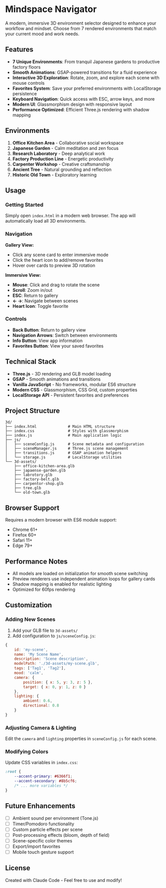 # Mindspace Navigator

A modern, immersive 3D environment selector designed to enhance your workflow and mindset. Choose from 7  rendered environments that match your current mood and work needs.

## Features

- **7 Unique Environments**: From tranquil Japanese gardens to productive factory floors
- **Smooth Animations**: GSAP-powered transitions for a fluid experience
- **Interactive 3D Exploration**: Rotate, zoom, and explore each scene with mouse controls
- **Favorites System**: Save your preferred environments with LocalStorage persistence
- **Keyboard Navigation**: Quick access with ESC, arrow keys, and more
- **Modern UI**: Glassmorphism design with responsive layout
- **Performance Optimized**: Efficient Three.js rendering with shadow mapping

## Environments

1. **Office Kitchen Area** - Collaborative social workspace
2. **Japanese Garden** - Calm meditation and zen focus
3. **Research Laboratory** - Deep analytical work
4. **Factory Production Line** - Energetic productivity
5. **Carpenter Workshop** - Creative craftsmanship
6. **Ancient Tree** - Natural grounding and reflection
7. **Historic Old Town** - Exploratory learning

## Usage

### Getting Started

Simply open `index.html` in a modern web browser. The app will automatically load all 3D environments.

### Navigation

**Gallery View:**
- Click any scene card to enter immersive mode
- Click the heart icon to add/remove favorites
- Hover over cards to preview 3D rotation

**Immersive View:**
- **Mouse**: Click and drag to rotate the scene
- **Scroll**: Zoom in/out
- **ESC**: Return to gallery
- **← →**: Navigate between scenes
- **Heart Icon**: Toggle favorite

### Controls

- **Back Button**: Return to gallery view
- **Navigation Arrows**: Switch between environments
- **Info Button**: View app information
- **Favorites Button**: View your saved favorites

## Technical Stack

- **Three.js** - 3D rendering and GLB model loading
- **GSAP** - Smooth animations and transitions
- **Vanilla JavaScript** - No frameworks, modular ES6 structure
- **Modern CSS** - Glassmorphism, CSS Grid, custom properties
- **LocalStorage API** - Persistent favorites and preferences

## Project Structure

```
3d/
├── index.html              # Main HTML structure
├── index.css               # Styles with glassmorphism
├── index.js                # Main application logic
├── js/
│   ├── sceneConfig.js      # Scene metadata and configuration
│   ├── sceneManager.js     # Three.js scene management
│   ├── transitions.js      # GSAP animation helpers
│   └── storage.js          # LocalStorage utilities
└── 3d-assets/
    ├── office-kitchen-area.glb
    ├── japaense-garden.glb
    ├── labrotory.glb
    ├── factory-belt.glb
    ├── carpentor-shop.glb
    ├── tree.glb
    └── old-town.glb
```

## Browser Support

Requires a modern browser with ES6 module support:
- Chrome 61+
- Firefox 60+
- Safari 11+
- Edge 79+

## Performance Notes

- All models are loaded on initialization for smooth scene switching
- Preview renderers use independent animation loops for gallery cards
- Shadow mapping is enabled for realistic lighting
- Optimized for 60fps rendering

## Customization

### Adding New Scenes

1. Add your GLB file to `3d-assets/`
2. Add configuration to `js/sceneConfig.js`:

```javascript
{
    id: 'my-scene',
    name: 'My Scene Name',
    description: 'Scene description',
    modelPath: './3d-assets/my-scene.glb',
    tags: ['Tag1', 'Tag2'],
    mood: 'calm',
    camera: {
        position: { x: 5, y: 3, z: 5 },
        target: { x: 0, y: 1, z: 0 }
    },
    lighting: {
        ambient: 0.6,
        directional: 0.8
    }
}
```

### Adjusting Camera & Lighting

Edit the `camera` and `lighting` properties in `sceneConfig.js` for each scene.

### Modifying Colors

Update CSS variables in `index.css`:

```css
:root {
    --accent-primary: #6366f1;
    --accent-secondary: #8b5cf6;
    /* ... more variables */
}
```

## Future Enhancements

- [ ] Ambient sound per environment (Tone.js)
- [ ] Timer/Pomodoro functionality
- [ ] Custom particle effects per scene
- [ ] Post-processing effects (bloom, depth of field)
- [ ] Scene-specific color themes
- [ ] Export/import favorites
- [ ] Mobile touch gesture support

## License

Created with Claude Code - Feel free to use and modify!
